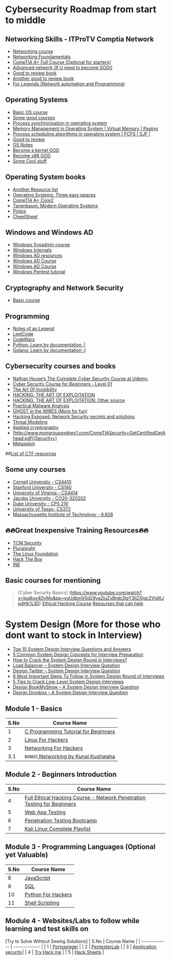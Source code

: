 # Cybersecurity Roadmap from start to middle 


## Networking Skills - ITProTV Comptia Network 
- [Networking course](https://mega.nz/folder/bm5UUZoS#qIswiU9nj_fxK-czHMMcsA)
- [Networking Foundamentals](https://www.youtube.com/watch?v=qiQR5rTSshw&pp=ygUVbmV0d29ya2luZyBmb3VuZGF0aW9u)
- [CompTIA A+ Full Course (Optional for starters)](https://www.youtube.com/watch?v=1CZXXNKAY5o&pp=ygUVbmV0d29ya2luZyBmb3VuZGF0aW9u)
- [Advanced network (If U need to become GOD!)](https://csc-knu.github.io/sys-prog/books/Andrew%20S.%20Tanenbaum%20-%20Computer%20Networks.pdf)
- [Good to review book](https://ptgmedia.pearsoncmg.com/images/9780789749048/samplepages/0789749041.pdf)
- [Another good to review book](https://ptgmedia.pearsoncmg.com/images/9781587145148/samplepages/9781587145148_Sample.pdf)
- [For Legends (Network automation and Programming)](http://www.pkt.edu.my/pdf_sys/home/pdf/165)

## Operating Systems 
- [Basic OS course](https://www.javatpoint.com/best-courses-for-the-operating-system)
- [Some good courses](https://www.classcentral.com/subject/operating-systems)
- [Process synchronisation in operating system](https://www.youtube.com/playlist?list=PLhqPDa2HoaAa-8ZXIfqMv79GikkRIbrrm)
- [Memory Management in Operating System | Virtual Memory | Paging](https://www.youtube.com/playlist?list=PLhqPDa2HoaAYXNWaBG3sJy0SEI2cyt2Du)
- [Process scheduling algorithms in operating system | FCFS | SJF | ](https://www.youtube.com/playlist?list=PLhqPDa2HoaAbe5MBgsbNhlMKYUZSJmXKj)
- [Good to review](https://ptgmedia.pearsoncmg.com/images/9781587145148/samplepages/9781587145148_Sample.pdf)
- [OS Notes](https://pages.cs.wisc.edu/~bart/537/lecturenotes/titlepage.html)
- [Become a kernel GOD](https://github.com/cirosantilli/linux-kernel-module-cheat)
- [Become x86 GOD](https://github.com/cirosantilli/x86-bare-metal-examples#real-mode-segmentation)
- [Some Cool stuff](https://wiki.osdev.org/Main_Page)

## Operating System books
- [Another Resource list](https://pages.cs.wisc.edu/~remzi/OSTEP/)
- [Operating Systems: Three easy peaces](https://github.com/mthipparthi/operating-systems-three-easy-pieces/tree/master)
- [CompTIA A+ Core2](https://comptiacdn.azureedge.net/webcontent/docs/default-source/booksamples/comptia_apluscore2studyguide---sample.pdf?sfvrsn=d79323ed_2)
- [Tanenbaum: Modern Operating Systems](https://csc-knu.github.io/sys-prog/books/Andrew%20S.%20Tanenbaum%20-%20Modern%20Operating%20Systems.pdf)
- [Pintos](http://web.stanford.edu/~ouster/cgi-bin/cs140-spring19/pintos/pintos.html#SEC_Contents)
- [CheetSheet](https://ocw.unican.es/pluginfile.php/2309/course/section/2243/1.%20Introduction.pdf)

## Windows and Windows AD 
- [Windows Sysadmin course](https://www.youtube.com/watch?v=_MXFcqnP-R4&list=PLCx2yzVkUQQVzH8GNBOhC0tRFlNpkE1oC)
- [Windows Internals](https://empyreal96.github.io/nt-info-depot/Windows-Internals-PDFs/Windows%20System%20Internals%207e%20Part%201.pdf)
- [Windows AD resources]()
- [Windows AD Course](https://www.youtube.com/watch?v=OTpbQkW3kj4&list=PL1l78n6W8zypXtkh3uWIXbPssc4IGbfb5)
- [Windows AD Course](https://www.youtube.com/watch?v=_Yuu4RaMWDY&pp=ygULd2luZG93cyBBRCA%3D)
- [Windows Pentest tutorial](https://www.youtube.com/watch?v=f8jGhLwCa28&pp=ygULd2luZG93cyBBRCA%3D)

## Cryptography and Network Security
- [Basic course](https://www.youtube.com/watch?v=JoeiLuFNBc4&list=PLBlnK6fEyqRgJU3EsOYDTW7m6SUmW6kII)

## Programming
- [Notes of an Legend](http://www.codersnotes.com/notes/)
- [LeetCode](https://leetcode.com/)
- [CodeWars](https://www.codewars.com/)
- [Python: Learn by documentation :|]()
- [Golang: Learn by documentation :(]()

## Cybersecurity courses and books
- [Nathan House’s The Complete Cyber Security Course at Udemy.](https://www.udemy.com/course/the-complete-internet-security-privacy-course-volume-1/?ranMID=39197&ranEAID=JVFxdTr9V80&ranSiteID=JVFxdTr9V80-cALuEKJVo1e28KJFO9Bexw&LSNPUBID=JVFxdTr9V80&utm_source=aff-campaign&utm_medium=udemyads)
- [Cyber Security Course for Beginners - Level 01](https://www.udemy.com/course/certified-secure-netizen/?ranMID=39197&ranEAID=CuIbQrBnhiw&ranSiteID=CuIbQrBnhiw-UPVFQdboFzhHcRUkQadFBg&LSNPUBID=CuIbQrBnhiw&utm_source=aff-campaign&utm_medium=udemyadsi)
- [The Art Of Invisibility](https://digtvbg.com/files/books-for-hacking/Kevin%20Mitnic/The%20Art%20of%20Invisibility%20-%20The%20World%27s%20Most%20Famous%20Hacker%20Teaches%20You%20How%20to%20Be%20Safe%20in%20the%20Age%20of%20Big%20Brother%20and%20Big%20Data%20by%20Kevin%20Mitnick.pdf)
- [HACKING: THE ART OF EXPLOITATION](https://repo.zenk-security.com/Magazine%20E-book/Hacking-%20The%20Art%20of%20Exploitation%20(2nd%20ed.%202008)%20-%20Erickson.pdf)
- [HACKING: THE ART OF EXPLOITATION: Other source](https://ia800807.us.archive.org/29/items/hacking-the-art-of-exploitation/hacking-the-art-of-exploitation.pdf)
- [Practical Malware Analysis](https://doc.lagout.org/security/Malware%20%26%20Forensics/Practical%20Malware%20Analysis.pdf)
- [GHOST in the WIRES (More for fun)](https://bibliocecifi.files.wordpress.com/2017/05/ghost-in-the-wires-kevin-mitnick.pdf)
- [Hacking Exposed: Network Security secrets and solutions](https://doc.lagout.org/security/McGraw-Hill%20-%20Hacking%20Exposed%2C%203rd%20Ed%20-%20Hacking%20Exposed%20Win2.pdf)
- [Threat Modeling](https://terrorgum.com/tfox/books/threat_modeling_designing_for_security.pdf)
- [Applied cryptography](https://mrajacse.files.wordpress.com/2012/01/applied-cryptography-2nd-ed-b-schneier.pdf)
- [http://www.mongroupsydney1.com/CompTIASecurity+GetCertifiedGetAhead.pdf](Security+)
- [Metasploit](https://olinux.net/wp-content/uploads/2019/01/Metasploit-The-Penetration-Tester-s-Guide.pdf)

##[List of CTF resources](https://ctfsites.github.io/)

## Some uny courses 
- [Cornell University - CS4410](http://www.cs.cornell.edu/courses/cs4410/2017sp/)
- [Stanford University - CS140](http://www.scs.stanford.edu/17wi-cs140/)
- [University of Virginia - CS4414](http://www.rust-class.org/)
- [Jacobs University - CO20-320202](http://cnds.eecs.jacobs-university.de/courses/os-2016/)
- [Duke University - CPS 210](https://users.cs.duke.edu/~chase/cps210/)
- [University of Texas- CS372](http://www.cs.utexas.edu/users/dahlin/Classes/UGOS/)
- [Massachussetts Institute of Technology - 6.828](https://ocw.mit.edu/courses/electrical-engineering-and-computer-science/6-828-operating-system-engineering-fall-2012/index.html)

## 🔥🔥Great Inexpensive Training Resources🔥🔥
- [TCM Security](https://itdad.info/TCM)
- [Pluralsight](https://itdad.info/Pluralsight)
- [The Linux Foundation](https://itdad.info/LearnLinux)
- [Hack The Box](https://itdad.info/HackTheBox)
- [INE](https://itdad.info/ine)


## Basic courses for mentioning
> [Cyber Security Basics] (https://www.youtube.com/watch?v=lpa8uy4DyMo&pp=ygUdbmV0d29ya2luZyBmb3IgY3liZXIgc2VjdXJpdHk%3D)
> [Ethical Hacking Course](https://www.youtube.com/watch?v=lpa8uy4DyMo&pp=ygUdbmV0d29ya2luZyBmb3IgY3liZXIgc2VjdXJpdHk%3D)
> [Resourses that can help](https://github.com/paulveillard/cybersecurity)

# System Design (More for those who dont want to stock in Interview)
- [Top 10 System Design Interview Questions and Answers](https://www.geeksforgeeks.org/top-10-system-design-interview-questions-and-answers/)
- [5 Common System Design Concepts for Interview Preparation](https://www.geeksforgeeks.org/5-common-system-design-concepts-for-interview-preparation/)
- [How to Crack the System Design Round in Interviews?](https://www.geeksforgeeks.org/how-to-crack-system-design-round-in-interviews/)
- [Load Balancer – System Design Interview Question](https://www.geeksforgeeks.org/how-to-crack-system-design-round-in-interviews/)
- [Design Twitter – System Design Interview Question](https://www.geeksforgeeks.org/design-twitter-a-system-design-interview-question/)
- [8 Most Important Steps To Follow in System Design Round of Interviews](https://www.geeksforgeeks.org/8-most-important-steps-to-follow-in-system-design-round-of-interviews/)
- [5 Tips to Crack Low-Level System Design Interviews](https://www.geeksforgeeks.org/5-tips-to-crack-low-level-system-design-interviews/)
- [Design BookMyShow – A System Design Interview Question](https://www.geeksforgeeks.org/design-bookmyshow-a-system-design-interview-question/)
- [Design Dropbox – A System Design Interview Question](https://www.geeksforgeeks.org/design-dropbox-a-system-design-interview-question/)

## Module 1 - Basics

| S.No          | Course Name   |
| ------------- | ------------- |
| 1        | [C Programming Tutorial for Beginners](https://www.youtube.com/watch?v=KJgsSFOSQv0)|
| 2         | [Linux For Hackers](https://www.youtube.com/watch?v=1hvVcEhcbLM)         |
| 3         | [Networking For Hackers](https://www.youtube.com/playlist?list=PLLKT__MCUeiyUKmYaakznsZeU4lZYwt_j)         |
| 3.1         | `BONUS`[ Networking by Kunal Kushwaha](https://youtu.be/IPvYjXCsTg8)         |

## Module 2 - Beginners Introduction

| S.No          | Course Name   |
| ------------- | ------------- |
| 4       | [Full Ethical Hacking Course - Network Penetration Testing for Beginners](https://www.youtube.com/watch?v=3Kq1MIfTWCE)|
| 5         | [Web App Testing](https://www.youtube.com/playlist?list=PLLKT__MCUeixCoi2jtP2Jj8nZzM4MOzBL)         |
| 6         | [Penetration Testing Bootcamp](https://www.youtube.com/playlist?list=PLBf0hzazHTGOepimcP15eS6Y-aR4m6ql3)         |
| 7         | [Kali Linux Complete Playlist](https://www.youtube.com/playlist?list=PLYmlEoSHldN7HJapyiQ8kFLUsk_a7EjCw)    |

## Module 3 - Programming Languages (Optional yet Valuable)

| S.No          | Course Name   |
| ------------- | ------------- |
| 8       | [JavaScript](https://www.youtube.com/watch?v=PkZNo7MFNFg)         |
| 9       | [SQL](https://youtu.be/5OdVJbNCSso)         |
| 10         | [Python For Hackers](https://www.youtube.com/playlist?list=PLBf0hzazHTGM_dncTqO9l-0zUQYP0nNPU)|
| 11         | [Shell Scripting](https://www.youtube.com/playlist?list=PLBf0hzazHTGMJzHon4YXGscxUvsFpxrZT)

## Module 4 - Websites/Labs to follow while learning and test skills on

[Try to Solve Wihtout Seeing Solutions]
| S.No          | Course Name   |
| ------------- | ------------- |
| 1       | [Portswigger](https://portswigger.net/web-security/learning-path)         |
| 2       | [PentesterLab](https://pentesterlab.com/exercises)         |
| 3         | [Application security](https://application.security/)|
| 4         | [Try Hack me](https://tryhackme.com/) |
| 5         | [Hack Sheets](https://hacksheets.in/) |

